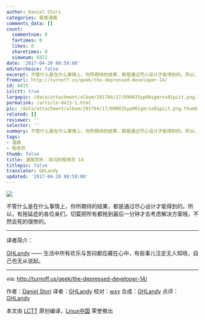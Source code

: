 ```yaml
---
author: Daniel Stori
categories: 极客漫画
comments_data: []
count:
  commentnum: 0
  favtimes: 0
  likes: 0
  sharetimes: 0
  viewnum: 6872
date: '2017-04-20 08:58:00'
editorchoice: false
excerpt: 不管什么是在什么事情上，你所期待的结果，都是通过尽心设计才能得到的。所以，有拖延症的各位亲们，切莫把所有都拖到最后一分钟才去考虑解决方案哦，不然会死的很惨的。
fromurl: http://turnoff.us/geek/the-depressed-developer-14/
id: 8415
islctt: true
largepic: /data/attachment/album/201704/17/090035yp00igmrxx0ipiit.png.large.jpg
permalink: /article-8415-1.html
pic: /data/attachment/album/201704/17/090035yp00igmrxx0ipiit.png.thumb.jpg
related: []
reviewer: ''
selector: ''
summary: 不管什么是在什么事情上，你所期待的结果，都是通过尽心设计才能得到的。所以，有拖延症的各位亲们，切莫把所有都拖到最后一分钟才去考虑解决方案哦，不然会死的很惨的。
tags:
- 漫画
- 程序员
thumb: false
title: 漫画赏析：消沉的程序员 14
titlepic: false
translator: GHLandy
updated: '2017-04-20 08:58:00'
---
```


![](/data/attachment/album/201704/17/090035yp00igmrxx0ipiit.png)


不管什么是在什么事情上，你所期待的结果，都是通过尽心设计才能得到的。所以，有拖延症的各位亲们，切莫把所有都拖到最后一分钟才去考虑解决方案哦，不然会死的很惨的。




---


译者简介：


[GHLandy](http://ghlandy.com/) —— 生活中所有欢乐与苦闷都应藏在心中，有些事儿注定无人知晓，自己也无从说起。




---


via: <http://turnoff.us/geek/the-depressed-developer-14/>


作者：[Daniel Stori](http://turnoff.us/about/) 译者：[GHLandy](https://github.com/GHLandy) 校对：[wxy](https://github.com/wxy) 合成：[GHLandy](https://github.com/GHLandy) 点评：[GHLandy](https://github.com/GHLandy)


本文由 [LCTT](https://github.com/LCTT/TranslateProject) 原创编译，[Linux中国](https://linux.cn/) 荣誉推出